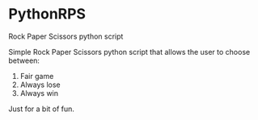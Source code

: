 # PythonRPS
Rock Paper Scissors python script

Simple Rock Paper Scissors python script that allows the user to choose between:

1) Fair game
2) Always lose
3) Always win

Just for a bit of fun.
